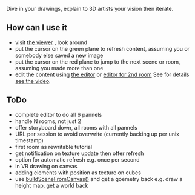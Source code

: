 Dive in your drawings, explain to 3D artists your vision then iterate.

## How can I use it
- visit [the viewer](http://vatelier.net/MyDemo/Storyboard/) , look around
- put the cursor on the green plane to refresh content, assuming you or somebody else saved a new image
- put the cursor on the red plane to jump to the next scene or room, assuming you made more than one
- edit the content using [the editor](http://vatelier.net/MyDemo/Storyboard/Editor/) or [editor for 2nd room](http://vatelier.net/MyDemo/Storyboard/EditorRoom2/)
See for details [see the video](https://www.youtube.com/watch?v=KNr7xdc69fU).

## ToDo
- complete editor to do all 6 pannels
- handle N rooms, not just 2
- offer storyboard down, all rooms with all pannels
- URL per session to avoid overwrite (currently backing up per unix timestamp)
- first room as rewritable tutorial
- get notification on texture update then offer refresh
- option for automatic refresh e.g. once per second
- in VR drawing on canvas
- adding elements with position as texture on cubes
- use [buildSceneFromCanvas()](http://www.loganfamily.karoo.net/logo/index.html) and get a goemetry back e.g. draw a height map, get a world back

